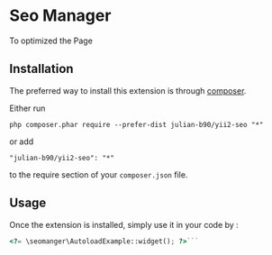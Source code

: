 Seo Manager
===========
To optimized the Page

Installation
------------

The preferred way to install this extension is through [composer](http://getcomposer.org/download/).

Either run

```
php composer.phar require --prefer-dist julian-b90/yii2-seo "*"
```

or add

```
"julian-b90/yii2-seo": "*"
```

to the require section of your `composer.json` file.


Usage
-----

Once the extension is installed, simply use it in your code by  :

```php
<?= \seomanger\AutoloadExample::widget(); ?>```